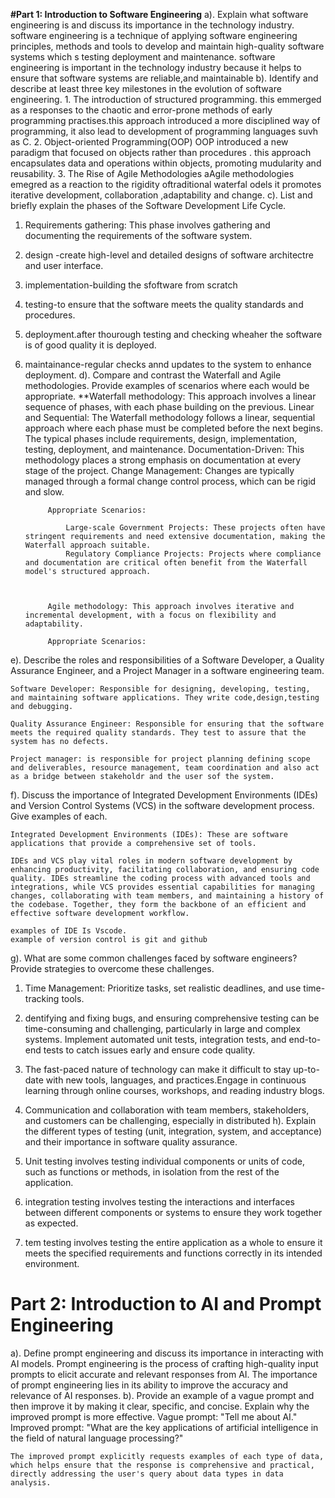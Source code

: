 **#Part 1: Introduction to Software Engineering**
  a). Explain what software engineering is and discuss its importance in the technology industry.
      software engineering is a technique of applying software engineering principles, methods and tools to develop and maintain high-quality software systems which s testing deployment and maintenance.
      software engineering is important in the technology industry because it helps to ensure that software systems are reliable,and maintainable
      b). Identify and describe at least three key milestones in the evolution of software engineering.
             1. The introduction of structured programming.
                  this emmerged as a responses to the chaotic and error-prone methods of early programming practises.this approach introduced a more disciplined way of programming, it also lead to development of programming languages suvh as C.
            2. Object-oriented Programming(OOP)
               OOP introduced a new paradigm that focused on objects rather than procedures . this approach encapsulates data and operations within objects, promoting mudularity and reusability.
            3. The Rise of Agile Methodologies
                   aAgile methodologies emegred as a reaction to the rigidity oftraditional waterfal odels it promotes iterative development, collaboration ,adaptability and change.
c). List and briefly explain the phases of the Software Development Life Cycle.

1. Requirements gathering: This phase involves gathering and documenting the requirements of the software system.
2. design -create high-level and detailed designs of software architectre and user interface.
3. implementation-building the sfoftware from scratch
4. testing-to ensure that the software meets the quality standards and procedures.
5. deployment.after thourough testing and checking wheaher the software is of good quality it is deployed.
6. maintainance-regular checks annd updates to the system to enhance deployment.
d). Compare and contrast the Waterfall and Agile methodologies. Provide examples of scenarios where each would be appropriate.
            **Waterfall methodology: This approach involves a linear sequence of phases, with each phase building on the previous.
            Linear and Sequential: The Waterfall methodology follows a linear, sequential approach where each phase must be completed before the next begins. The typical phases include requirements, design, implementation, testing, deployment, and maintenance.
            Documentation-Driven: This methodology places a strong emphasis on documentation at every stage of the project.
            Change Management: Changes are typically managed through a formal change control process, which can be rigid and slow.

            Appropriate Scenarios:

                Large-scale Government Projects: These projects often have stringent requirements and need extensive documentation, making the Waterfall approach suitable.
                Regulatory Compliance Projects: Projects where compliance and documentation are critical often benefit from the Waterfall model's structured approach.



            Agile methodology: This approach involves iterative and incremental development, with a focus on flexibility and adaptability.

            Appropriate Scenarios:

e). Describe the roles and responsibilities of a Software Developer, a Quality Assurance Engineer, and a Project Manager in a software engineering team.

    Software Developer: Responsible for designing, developing, testing, and maintaining software applications. They write code,design,testing and debugging.

    Quality Assurance Engineer: Responsible for ensuring that the software meets the required quality standards. They test to assure that the system has no defects.

    Project manager: is responsible for project planning defining scope and deliverables, resource management, team coordination and also act as a bridge between stakeholdr and the user sof the system.

f). Discuss the importance of Integrated Development Environments (IDEs) and Version Control Systems (VCS) in the software development process. Give examples of each.

    Integrated Development Environments (IDEs): These are software applications that provide a comprehensive set of tools.

    IDEs and VCS play vital roles in modern software development by enhancing productivity, facilitating collaboration, and ensuring code quality. IDEs streamline the coding process with advanced tools and integrations, while VCS provides essential capabilities for managing changes, collaborating with team members, and maintaining a history of the codebase. Together, they form the backbone of an efficient and effective software development workflow.

    examples of IDE Is Vscode.
    example of version control is git and github
g). What are some common challenges faced by software engineers? Provide strategies to overcome these challenges.

1. Time Management: Prioritize tasks, set realistic deadlines, and use time-tracking tools.
2. dentifying and fixing bugs, and ensuring comprehensive testing can be time-consuming and challenging, particularly in large and complex systems. Implement automated unit tests, integration tests, and end-to-end tests to catch issues early and ensure code quality.
3. The fast-paced nature of technology can make it difficult to stay up-to-date with new tools, languages, and practices.Engage in continuous learning through online courses, workshops, and reading industry blogs.

4. Communication and collaboration with team members, stakeholders, and customers can be challenging, especially in distributed
h). Explain the different types of testing (unit, integration, system, and acceptance) and their importance in software quality assurance.
1. Unit testing involves testing individual components or units of code, such as functions or methods, in isolation from the rest of the application.
2. integration testing involves testing the interactions and interfaces between different components or systems to ensure they work together as expected.
3. tem testing involves testing the entire application as a whole to ensure it meets the specified requirements and functions correctly in its intended environment.

# Part 2: Introduction to AI and Prompt Engineering

a). Define prompt engineering and discuss its importance in interacting with AI models.
    Prompt engineering is the process of crafting high-quality input prompts to elicit accurate and relevant responses from AI.
    The importance of prompt engineering lies in its ability to improve the accuracy and relevance of AI responses.
b). Provide an example of a vague prompt and then improve it by making it clear, specific, and concise. Explain why the improved prompt is more effective.
    Vague prompt: "Tell me about AI."
    Improved prompt: "What are the key applications of artificial intelligence in the field of natural language processing?"

    The improved prompt explicitly requests examples of each type of data, which helps ensure that the response is comprehensive and practical, directly addressing the user's query about data types in data analysis.

